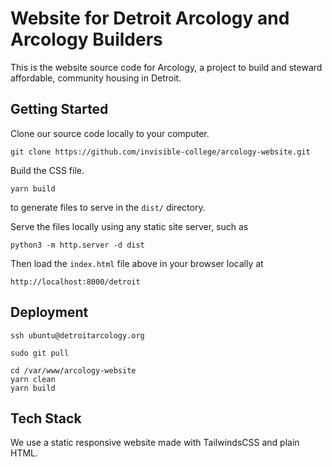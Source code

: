 # Website for Detroit Arcology and Arcology Builders

This is the website source code for Arcology, a project to build and steward affordable, community housing 
in Detroit.

## Getting Started

Clone our source code locally to your computer.
```
git clone https://github.com/invisible-college/arcology-website.git
```

Build the CSS file.

```
yarn build
```
to generate files to serve in the `dist/` directory.

Serve the files locally using any static site server, such as
```
python3 -m http.server -d dist
```

Then load the `index.html` file above in your browser locally at
```
http://localhost:8000/detroit
```

## Deployment

```
ssh ubuntu@detroitarcology.org

sudo git pull

cd /var/www/arcology-website
yarn clean
yarn build
```



## Tech Stack

We use a static responsive website made with TailwindsCSS and plain HTML.
